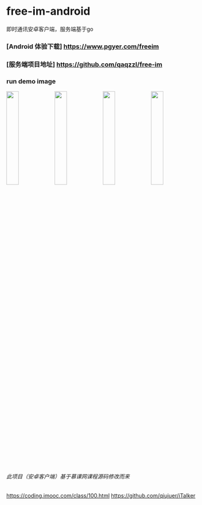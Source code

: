 # free-im-android
即时通讯安卓客户端，服务端基于go

### [Android 体验下载] https://www.pgyer.com/freeim 

### [服务端项目地址] https://github.com/qaqzzl/free-im 


### run demo image
<img src="http://free-im-qn.qaqzz.com/docs/app1-1.jpg" width="25%"/><img src="http://free-im-qn.qaqzz.com/docs/app2-1.jpg" width="25%"/><img src="http://free-im-qn.qaqzz.com/docs/app3-1.jpg" width="25%"/><img src="http://free-im-qn.qaqzz.com/docs/app4-1.jpg" width="25%"/>


###### 此项目（安卓客户端）基于慕课网课程源码修改而来
https://coding.imooc.com/class/100.html
https://github.com/qiujuer/iTalker